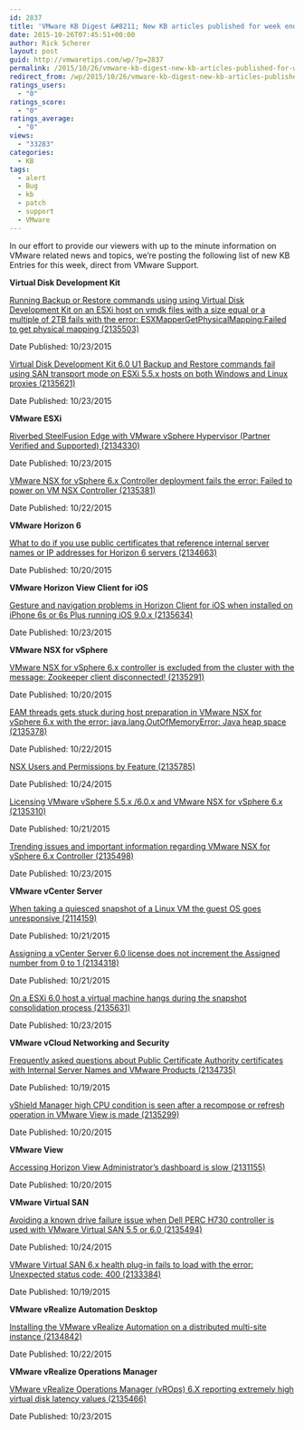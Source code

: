 ```yaml
---
id: 2837
title: 'VMware KB Digest &#8211; New KB articles published for week ending 10/24/15'
date: 2015-10-26T07:45:51+00:00
author: Rick Scherer
layout: post
guid: http://vmwaretips.com/wp/?p=2837
permalink: /2015/10/26/vmware-kb-digest-new-kb-articles-published-for-week-ending-102415/
redirect_from: /wp/2015/10/26/vmware-kb-digest-new-kb-articles-published-for-week-ending-102415/
ratings_users:
  - "0"
ratings_score:
  - "0"
ratings_average:
  - "0"
views:
  - "33283"
categories:
  - KB
tags:
  - alert
  - Bug
  - kb
  - patch
  - support
  - VMware
---
```

In our effort to provide our viewers with up to the minute information on VMware related news and topics, we&#8217;re posting the following list of new KB Entries for this week, direct from VMware Support.



**Virtual Disk Development Kit**
  
[Running Backup or Restore commands using using Virtual Disk Development Kit on an ESXi host on vmdk files with a size equal or a multiple of 2TB fails with the error: ESXMapperGetPhysicalMapping:Failed to get physical mapping (2135503)](http://vmw.re/1LX4b8F)
  
Date Published: 10/23/2015
  
[Virtual Disk Development Kit 6.0 U1 Backup and Restore commands fail using SAN transport mode on ESXi 5.5.x hosts on both Windows and Linux proxies (2135621)](http://vmw.re/1LX4b8G)
  
Date Published: 10/23/2015

**VMware ESXi**
  
[Riverbed SteelFusion Edge with VMware vSphere Hypervisor (Partner Verified and Supported) (2134330)](http://vmw.re/1k4RjlX)
  
Date Published: 10/23/2015
  
[VMware NSX for vSphere 6.x Controller deployment fails the error: Failed to power on VM NSX Controller (2135381)](http://vmw.re/1LX49h4)
  
Date Published: 10/22/2015

**VMware Horizon 6**
  
[What to do if you use public certificates that reference internal server names or IP addresses for Horizon 6 servers (2134663)](http://vmw.re/1LX49h5)
  
Date Published: 10/20/2015

**VMware Horizon View Client for iOS**
  
[Gesture and navigation problems in Horizon Client for iOS when installed on iPhone 6s or 6s Plus running iOS 9.0.x (2135634)](http://vmw.re/1LX4b8J)
  
Date Published: 10/23/2015

**VMware NSX for vSphere**
  
[VMware NSX for vSphere 6.x controller is excluded from the cluster with the message: Zookeeper client disconnected! (2135291)](http://vmw.re/1LX49h6)
  
Date Published: 10/20/2015
  
[EAM threads gets stuck during host preparation in VMware NSX for vSphere 6.x with the error: java.lang.OutOfMemoryError: Java heap space (2135378)](http://vmw.re/1k4RlKF)
  
Date Published: 10/22/2015
  
[NSX Users and Permissions by Feature (2135785)](http://vmw.re/1LX4b8O)
  
Date Published: 10/24/2015
  
[Licensing VMware vSphere 5.5.x /6.0.x and VMware NSX for vSphere 6.x (2135310)](http://vmw.re/1k4Rjm4)
  
Date Published: 10/21/2015
  
[Trending issues and important information regarding VMware NSX for vSphere 6.x Controller (2135498)](http://vmw.re/1LX49h9)
  
Date Published: 10/23/2015

**VMware vCenter Server**
  
[When taking a quiesced snapshot of a Linux VM the guest OS goes unresponsive (2114159)](http://vmw.re/1k4RlKG)
  
Date Published: 10/21/2015
  
[Assigning a vCenter Server 6.0 license does not increment the Assigned number from 0 to 1 (2134318)](http://vmw.re/1LX49ha)
  
Date Published: 10/21/2015
  
[On a ESXi 6.0 host a virtual machine hangs during the snapshot consolidation process (2135631)](http://vmw.re/1k4Rjm5)
  
Date Published: 10/23/2015

**VMware vCloud Networking and Security**
  
[Frequently asked questions about Public Certificate Authority certificates with Internal Server Names and VMware Products (2134735)](http://vmw.re/1MBKvDF)
  
Date Published: 10/19/2015
  
[vShield Manager high CPU condition is seen after a recompose or refresh operation in VMware View is made (2135299)](http://vmw.re/1k4RlKH)
  
Date Published: 10/20/2015

**VMware View**
  
[Accessing Horizon View Administrator’s dashboard is slow (2131155)](http://vmw.re/1LX4bp2)
  
Date Published: 10/20/2015

**VMware Virtual SAN**
  
[Avoiding a known drive failure issue when Dell PERC H730 controller is used with VMware Virtual SAN 5.5 or 6.0 (2135494)](http://vmw.re/1k4RlKJ)
  
Date Published: 10/24/2015
  
[VMware Virtual SAN 6.x health plug-in fails to load with the error: Unexpected status code: 400 (2133384)](http://vmw.re/1LX4bp3)
  
Date Published: 10/19/2015

**VMware vRealize Automation Desktop**
  
[Installing the VMware vRealize Automation on a distributed multi-site instance (2134842)](http://vmw.re/1k4Rjm6)
  
Date Published: 10/22/2015

**VMware vRealize Operations Manager**
  
[VMware vRealize Operations Manager (vROps) 6.X reporting extremely high virtual disk latency values (2135466)](http://vmw.re/1LX4bp6)
  
Date Published: 10/23/2015